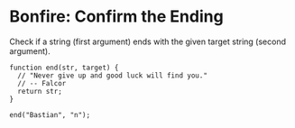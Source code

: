 # Bonfire: Confirm the Ending

Check if a string (first argument) ends with the given target string (second argument).

```
function end(str, target) {
  // "Never give up and good luck will find you."
  // -- Falcor
  return str;
}

end("Bastian", "n");
```